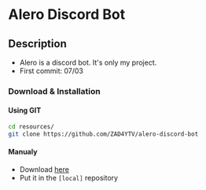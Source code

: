 # Alero Discord Bot

## Description

- Alero is a discord bot. It's only my project.
- First commit: 07/03

### Download & Installation

#### Using GIT

```sh
cd resources/
git clone https://github.com/ZAD4YTV/alero-discord-bot
```

#### Manualy

- Download [here](https://codeload.github.com/ZAD4YTV/discord-rich-presence/zip/main)
- Put it in the `[local]` repository
